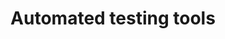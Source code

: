 ---
layout: page
title:  "Automated testing tools"
lang: en
category: "Tools"
permalink: "/Automated-testing-tools/"
trans_url: "/fr-needed/"
---